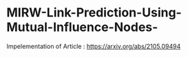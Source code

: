 # MIRW-Link-Prediction-Using-Mutual-Influence-Nodes-
Impelementation of Article : https://arxiv.org/abs/2105.09494

